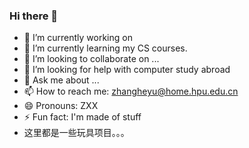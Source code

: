 ### Hi there 👋

- 🔭 I’m currently working on 
- 🌱 I’m currently learning my CS courses.
- 👯 I’m looking to collaborate on ...
- 🤔 I’m looking for help with computer study abroad
- 💬 Ask me about ...
- 📫 How to reach me: zhangheyu@home.hpu.edu.cn
- 😄 Pronouns: ZXX
- ⚡ Fun fact: I'm made of stuff
- 这里都是一些玩具项目。。。
